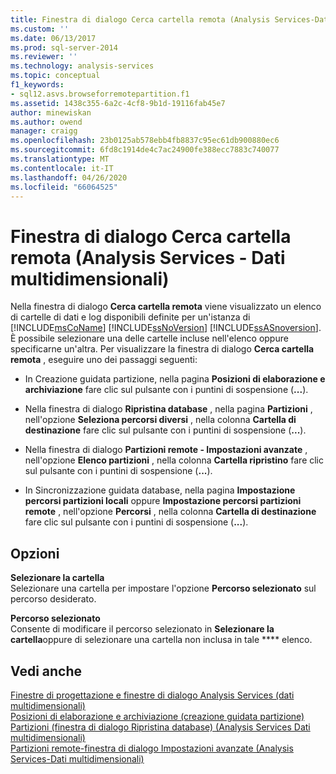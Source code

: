 ```yaml
---
title: Finestra di dialogo Cerca cartella remota (Analysis Services-Dati multidimensionali) | Microsoft Docs
ms.custom: ''
ms.date: 06/13/2017
ms.prod: sql-server-2014
ms.reviewer: ''
ms.technology: analysis-services
ms.topic: conceptual
f1_keywords:
- sql12.asvs.browseforremotepartition.f1
ms.assetid: 1438c355-6a2c-4cf8-9b1d-19116fab45e7
author: minewiskan
ms.author: owend
manager: craigg
ms.openlocfilehash: 23b0125ab578ebb4fb8837c95ec61db900880ec6
ms.sourcegitcommit: 6fd8c1914de4c7ac24900fe388ecc7883c740077
ms.translationtype: MT
ms.contentlocale: it-IT
ms.lasthandoff: 04/26/2020
ms.locfileid: "66064525"
---
```

# <a name="browse-for-remote-folder-dialog-box-analysis-services---multidimensional-data"></a>Finestra di dialogo Cerca cartella remota (Analysis Services - Dati multidimensionali)
  Nella finestra di dialogo **Cerca cartella remota** viene visualizzato un elenco di cartelle di dati e log disponibili definite per un'istanza di [!INCLUDE[msCoName](../includes/msconame-md.md)] [!INCLUDE[ssNoVersion](../includes/ssnoversion-md.md)] [!INCLUDE[ssASnoversion](../includes/ssasnoversion-md.md)]. È possibile selezionare una delle cartelle incluse nell'elenco oppure specificarne un'altra. Per visualizzare la finestra di dialogo **Cerca cartella remota** , eseguire uno dei passaggi seguenti:  
  
-   In Creazione guidata partizione, nella pagina **Posizioni di elaborazione e archiviazione** fare clic sul pulsante con i puntini di sospensione (**...**).  
  
-   Nella finestra di dialogo **Ripristina database** , nella pagina **Partizioni** , nell'opzione **Seleziona percorsi diversi** , nella colonna **Cartella di destinazione** fare clic sul pulsante con i puntini di sospensione (**...**).  
  
-   Nella finestra di dialogo **Partizioni remote - Impostazioni avanzate** , nell'opzione **Elenco partizioni** , nella colonna **Cartella ripristino** fare clic sul pulsante con i puntini di sospensione (**...**).  
  
-   In Sincronizzazione guidata database, nella pagina **Impostazione percorsi partizioni locali** oppure **Impostazione percorsi partizioni remote** , nell'opzione **Percorsi** , nella colonna **Cartella di destinazione** fare clic sul pulsante con i puntini di sospensione (**...**).  
  
## <a name="options"></a>Opzioni  
 **Selezionare la cartella**  
 Selezionare una cartella per impostare l'opzione **Percorso selezionato** sul percorso desiderato.  
  
 **Percorso selezionato**  
 Consente di modificare il percorso selezionato in **Selezionare la cartella**oppure di selezionare una cartella non inclusa in tale **** elenco.  
  
## <a name="see-also"></a>Vedi anche  
 [Finestre di progettazione e finestre di dialogo Analysis Services &#40;dati multidimensionali&#41;](analysis-services-designers-and-dialog-boxes-multidimensional-data.md)   
 [Posizioni di elaborazione e archiviazione &#40;creazione guidata partizione&#41;](processing-and-storage-locations-partition-wizard.md)   
 [Partizioni &#40;finestra di dialogo Ripristina database&#41; &#40;Analysis Services Dati multidimensionali&#41;](partitions-restore-database-dialog-box-analysis-services-multidimensional-data.md)   
 [Partizioni remote-finestra di dialogo Impostazioni avanzate &#40;Analysis Services-Dati multidimensionali&#41;](remote-partitions-advanced-settings-dialog-analysis-services-multidimensional-data.md)  
  
  

